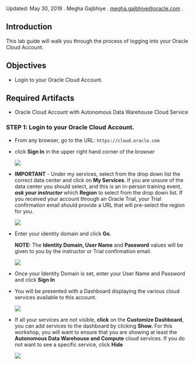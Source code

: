 Updated: May 30, 2019 . 
Megha Gajbhiye . 
megha.gajbhiye@oracle.com . 

## Introduction

This lab guide will walk you through the process of logging into your Oracle Cloud Account.

## Objectives
- Login to your Oracle Cloud Account.

## Required Artifacts
- Oracle Cloud Account with Autonomous Data Warehouse Cloud Service

### **STEP 1**: Login to your Oracle Cloud Account.

- From any browser, go to the URL:
    `https://cloud.oracle.com`

- click **Sign In** in the upper right hand corner of the browser

    ![](images/100/Picture100-1.png)

- **IMPORTANT** - Under my services, select from the drop down list the correct data center and click on **My Services**. If you are unsure of the data center you should select, and this is an in-person training event, ***ask your instructor*** which **Region** to select from the drop down list. If you received your account through an Oracle Trial, your Trial confirmation email should provide a URL that will pre-select the region for you.

    ![](images/100/Picture100-2.png)

- Enter your identity domain and click **Go**.

    **NOTE:** The **Identity Domain, User Name** and **Password** values will be given to you by the instructor or Trial confirmation email.

    ![](images/100/Picture100-3.png)

- Once your Identity Domain is set, enter your User Name and Password and click **Sign In**

 
- You will be presented with a Dashboard displaying the various cloud services available to this account.

    ![](images/100/Picture100-4.png)

- If all your services are not visible, **click** on the **Customize Dashboard**, you can add services to the dashboard by clicking **Show.** For this workshop, you will want to ensure that you are showing at least the **Autonomous Data Warehouse and Compute** cloud services. If you do not want to see a specific service, click **Hide**

    ![](images/100/Picture100-5.png)
             
